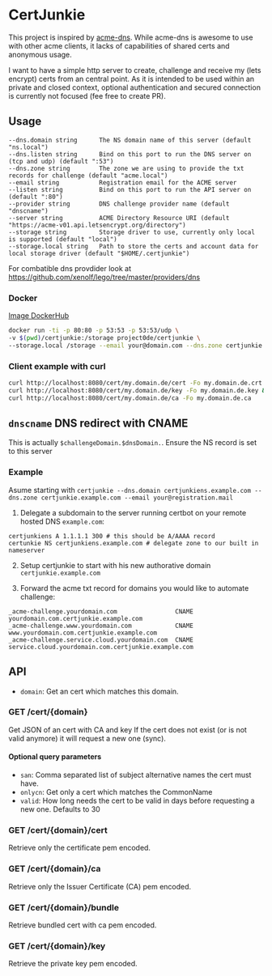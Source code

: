 # CertJunkie
This project is inspired by [acme-dns](https://github.com/joohoi/acme-dns). While acme-dns is awesome to use with other acme clients, it lacks of capabilities of shared certs and anonymous usage.

I want to have a simple http server to create, challenge and receive my (lets encrypt) certs from an central point.
As it is intended to be used within an private and closed context, optional authentication and secured connection is currently not focused (fee free to create PR).

## Usage

```
--dns.domain string      The NS domain name of this server (default "ns.local")
--dns.listen string      Bind on this port to run the DNS server on (tcp and udp) (default ":53")
--dns.zone string        The zone we are using to provide the txt records for challenge (default "acme.local")
--email string           Registration email for the ACME server
--listen string          Bind on this port to run the API server on (default ":80")
--provider string        DNS challenge provider name (default "dnscname")
--server string          ACME Directory Resource URI (default "https://acme-v01.api.letsencrypt.org/directory")
--storage string         Storage driver to use, currently only local is supported (default "local")
--storage.local string   Path to store the certs and account data for local storage driver (default "$HOME/.certjunkie")

```

For combatible dns provdider look at https://github.com/xenolf/lego/tree/master/providers/dns

### Docker
[Image DockerHub](https://hub.docker.com/r/project0de/certjunkie)

```bash
docker run -ti -p 80:80 -p 53:53 -p 53:53/udp \
-v $(pwd)/certjunkie:/storage project0de/certjunkie \
--storage.local /storage --email your@domain.com --dns.zone certjunkie.domain.com --dns.domain thisserver.domain.com
```

### Client example with curl
```bash
curl http://localhost:8080/cert/my.domain.de/cert -Fo my.domain.de.crt && \
curl http://localhost:8080/cert/my.domain.de/key -Fo my.domain.de.key && \
curl http://localhost:8080/cert/my.domain.de/ca -Fo my.domain.de.ca
```

## `dnscname` DNS redirect with CNAME
This is actually `$challengeDomain.$dnsDomain.`.
Ensure the NS record is set to this server

### Example
Asume starting with `certjunkie --dns.domain certjunkiens.example.com --dns.zone certjunkie.example.com --email your@registration.mail`

1. Delegate a subdomain to the server running certbot on your remote hosted DNS `example.com`:
```
certjunkiens A 1.1.1.1 300 # this should be A/AAAA record
certunkie NS certjunkiens.example.com # delegate zone to our built in nameserver
```

2. Setup certjunkie to start with his new authorative domain `certjunkie.example.com`

3. Forward the acme txt record for domains you would like to automate challenge:
```
_acme-challenge.yourdomain.com                CNAME yourdomain.com.certjunkie.example.com
_acme-challenge.www.yourdomain.com            CNAME www.yourdomain.com.certjunkie.example.com
_acme-challenge.service.cloud.yourdomain.com  CNAME service.cloud.yourdomain.com.certjunkie.example.com
```

## API
* `domain`: Get an cert which matches this domain.

### GET /cert/{domain}

Get JSON of an cert with CA and key
If the cert does not exist (or is not valid anymore) it will request a new one (sync).

#### Optional query parameters
* `san`: Comma separated list of subject alternative names the cert must have.
* `onlycn`: Get only a cert which matches the CommonName
* `valid`: How long needs the cert to be valid in days before requesting a new one. Defaults to 30

### GET /cert/{domain}/cert
Retrieve only the certificate pem encoded.

### GET /cert/{domain}/ca
Retrieve only the Issuer Certificate (CA) pem encoded.

### GET /cert/{domain}/bundle
Retrieve bundled cert with ca pem encoded.

### GET /cert/{domain}/key
Retrieve the private key pem encoded.

